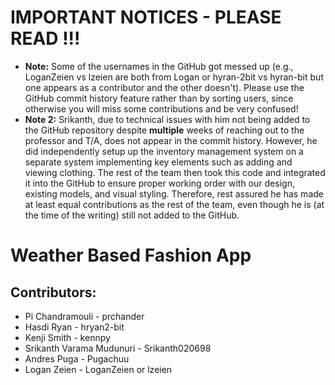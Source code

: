 # IMPORTANT NOTICES - PLEASE READ !!! 

* **Note:** Some of the usernames in the GitHub got messed up (e.g., LoganZeien vs lzeien are both from Logan or hyran-2bit vs hyran-bit but one appears as a contributor and the other doesn't). Please use the GitHub commit history feature rather than by sorting users, since otherwise you will miss some contributions and be very confused!
* **Note 2:** Srikanth, due to technical issues with him not being added to the GitHub repository despite **multiple** weeks of reaching out to the professor and T/A, does not appear in the commit history. However, he did independently setup up the inventory management system on a separate system implementing key elements such as adding and viewing clothing. The rest of the team then took this code and integrated it into the GitHub to ensure proper working order with our design, existing models, and visual styling. Therefore, rest assured he has made at least equal contributions as the rest of the team, even though he is (at the time of the writing) still not added to the GitHub.

# Weather Based Fashion App 

## Contributors:
* Pi Chandramouli - prchander
* Hasdi Ryan - hryan2-bit
* Kenji Smith - kennpy
* Srikanth Varama Mudunuri - Srikanth020698
* Andres Puga - Pugachuu
* Logan Zeien - LoganZeien or lzeien


